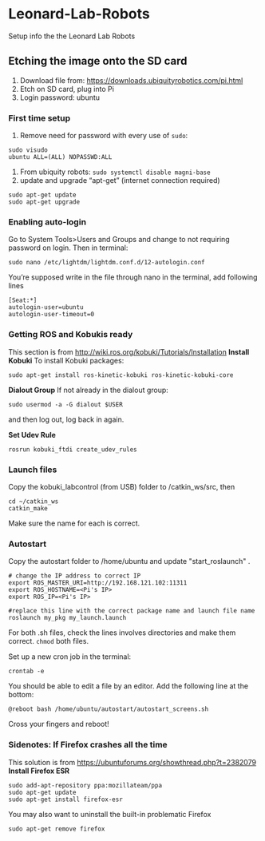 # Leonard-Lab-Robots
Setup info the the Leonard Lab Robots
## Etching the image onto the SD card
1. Download file from: https://downloads.ubiquityrobotics.com/pi.html
1. Etch on SD card, plug into Pi
1. Login password: ubuntu
### First time setup
1. Remove need for password with every use of `sudo`:
```
sudo visudo
ubuntu ALL=(ALL) NOPASSWD:ALL
```
1. From ubiquity robots: `sudo systemctl disable magni-base`
1. update and upgrade “apt-get” (internet connection required)
```
sudo apt-get update
sudo apt-get upgrade
```
### Enabling auto-login
Go to System Tools>Users and Groups and change to not requiring password on login.
Then in terminal:
```
sudo nano /etc/lightdm/lightdm.conf.d/12-autologin.conf
```
You’re supposed write in the file through nano in the terminal, add following lines

```
[Seat:*]
autologin-user=ubuntu
autologin-user-timeout=0
```

### Getting ROS and Kobukis ready
This section is from http://wiki.ros.org/kobuki/Tutorials/Installation
**Install Kobuki**
To install Kobuki packages:
```
sudo apt-get install ros-kinetic-kobuki ros-kinetic-kobuki-core
```
**Dialout Group**
If not already in the dialout group:
```
sudo usermod -a -G dialout $USER
```
and then log out, log back in again.

**Set Udev Rule**
```
rosrun kobuki_ftdi create_udev_rules
```

### Launch files
Copy the kobuki_labcontrol (from USB) folder to /catkin_ws/src, then
```
cd ~/catkin_ws
catkin_make
```
Make sure the name for each is correct.



### Autostart
Copy the autostart folder to /home/ubuntu and update "start_roslaunch" .
```
# change the IP address to correct IP
export ROS_MASTER_URI=http://192.168.121.102:11311
export ROS_HOSTNAME=<Pi's IP>
export ROS_IP=<Pi's IP>

#replace this line with the correct package name and launch file name
roslaunch my_pkg my_launch.launch
```
For both .sh files, check the lines involves directories and make them correct. ```chmod``` both files. 

Set up a new cron job in the terminal:
```
crontab -e
```

You should be able to edit a file by an editor. Add the following line at the bottom:
```
@reboot bash /home/ubuntu/autostart/autostart_screens.sh
```

Cross your fingers and reboot!

### Sidenotes: If Firefox crashes all the time
This solution is from https://ubuntuforums.org/showthread.php?t=2382079
**Install Firefox ESR**
```
sudo add-apt-repository ppa:mozillateam/ppa
sudo apt-get update
sudo apt-get install firefox-esr
```
You may also want to uninstall the built-in problematic Firefox
```
sudo apt-get remove firefox
```


